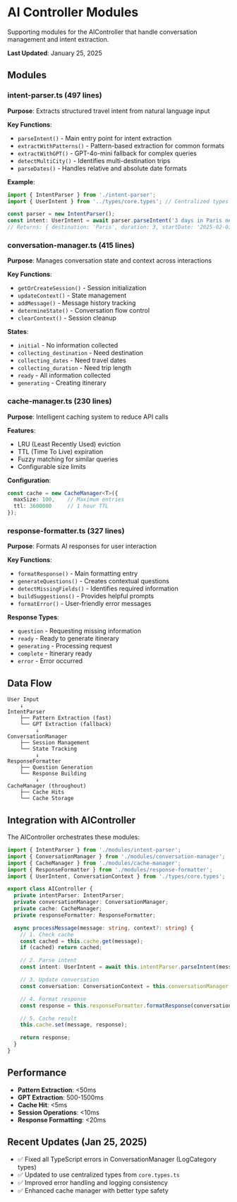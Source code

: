 # AI Controller Modules

Supporting modules for the AIController that handle conversation management and intent extraction.

**Last Updated**: January 25, 2025

## Modules

### intent-parser.ts (497 lines)
**Purpose**: Extracts structured travel intent from natural language input

**Key Functions**:
- `parseIntent()` - Main entry point for intent extraction
- `extractWithPatterns()` - Pattern-based extraction for common formats
- `extractWithGPT()` - GPT-4o-mini fallback for complex queries
- `detectMultiCity()` - Identifies multi-destination trips
- `parseDates()` - Handles relative and absolute date formats

**Example**:
```typescript
import { IntentParser } from './intent-parser';
import { UserIntent } from '../types/core.types'; // Centralized types

const parser = new IntentParser();
const intent: UserIntent = await parser.parseIntent('3 days in Paris next month');
// Returns: { destination: 'Paris', duration: 3, startDate: '2025-02-01' }
```

### conversation-manager.ts (415 lines)
**Purpose**: Manages conversation state and context across interactions

**Key Functions**:
- `getOrCreateSession()` - Session initialization
- `updateContext()` - State management
- `addMessage()` - Message history tracking
- `determineState()` - Conversation flow control
- `clearContext()` - Session cleanup

**States**:
- `initial` - No information collected
- `collecting_destination` - Need destination
- `collecting_dates` - Need travel dates
- `collecting_duration` - Need trip length
- `ready` - All information collected
- `generating` - Creating itinerary

### cache-manager.ts (230 lines)
**Purpose**: Intelligent caching system to reduce API calls

**Features**:
- LRU (Least Recently Used) eviction
- TTL (Time To Live) expiration
- Fuzzy matching for similar queries
- Configurable size limits

**Configuration**:
```typescript
const cache = new CacheManager<T>({
  maxSize: 100,    // Maximum entries
  ttl: 3600000     // 1 hour TTL
});
```

### response-formatter.ts (327 lines)
**Purpose**: Formats AI responses for user interaction

**Key Functions**:
- `formatResponse()` - Main formatting entry
- `generateQuestions()` - Creates contextual questions
- `detectMissingFields()` - Identifies required information
- `buildSuggestions()` - Provides helpful prompts
- `formatError()` - User-friendly error messages

**Response Types**:
- `question` - Requesting missing information
- `ready` - Ready to generate itinerary
- `generating` - Processing request
- `complete` - Itinerary ready
- `error` - Error occurred

## Data Flow

```
User Input
    ↓
IntentParser
    ├── Pattern Extraction (fast)
    └── GPT Extraction (fallback)
         ↓
ConversationManager
    ├── Session Management
    └── State Tracking
         ↓
ResponseFormatter
    ├── Question Generation
    └── Response Building
         ↓
CacheManager (throughout)
    ├── Cache Hits
    └── Cache Storage
```

## Integration with AIController

The AIController orchestrates these modules:

```typescript
import { IntentParser } from './modules/intent-parser';
import { ConversationManager } from './modules/conversation-manager';
import { CacheManager } from './modules/cache-manager';
import { ResponseFormatter } from './modules/response-formatter';
import { UserIntent, ConversationContext } from './types/core.types';

export class AIController {
  private intentParser: IntentParser;
  private conversationManager: ConversationManager;
  private cache: CacheManager;
  private responseFormatter: ResponseFormatter;

  async processMessage(message: string, context?: string) {
    // 1. Check cache
    const cached = this.cache.get(message);
    if (cached) return cached;

    // 2. Parse intent
    const intent: UserIntent = await this.intentParser.parseIntent(message);

    // 3. Update conversation
    const conversation: ConversationContext = this.conversationManager.updateContext(intent);

    // 4. Format response
    const response = this.responseFormatter.formatResponse(conversation);

    // 5. Cache result
    this.cache.set(message, response);

    return response;
  }
}
```

## Performance

- **Pattern Extraction**: <50ms
- **GPT Extraction**: 500-1500ms
- **Cache Hit**: <5ms
- **Session Operations**: <10ms
- **Response Formatting**: <20ms

## Recent Updates (Jan 25, 2025)

- ✅ Fixed all TypeScript errors in ConversationManager (LogCategory types)
- ✅ Updated to use centralized types from `core.types.ts`
- ✅ Improved error handling and logging consistency
- ✅ Enhanced cache manager with better type safety